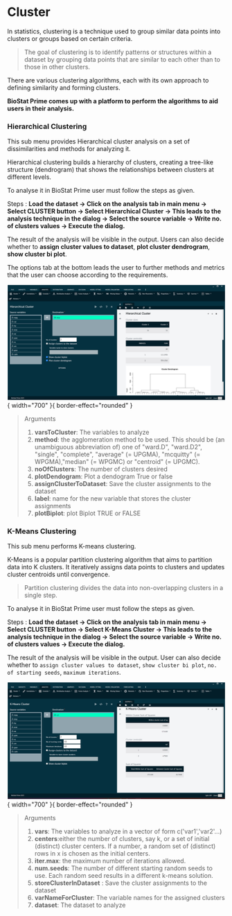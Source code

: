 # Cluster

In statistics, clustering is a technique used to group similar data points into clusters or groups based on certain criteria. 

>The goal of clustering is to identify patterns or structures within a dataset by grouping data points that are similar to each other than to those in other clusters. 

There are various clustering algorithms, each with its own approach to defining similarity and forming clusters. 

__BioStat Prime comes up with a platform to perform the algorithms to aid users in their analysis.__

### Hierarchical Clustering

This sub menu provides Hierarchical cluster analysis on a set of dissimilarities and methods for analyzing it.

Hierarchical clustering builds a hierarchy of clusters, creating a tree-like structure (dendrogram) that shows the relationships between clusters at different levels.

To analyse it in BioStat Prime user must follow the steps as given.

Steps
: __Load the dataset -> Click on the analysis tab in main menu -> Select CLUSTER button -> Select Hierarchical Cluster -> This leads to the analysis technique in the dialog -> Select the source variable -> Write no. of clusters values -> Execute the dialog.__

The result of the analysis will be visible in the output. Users can also decide whether to __assign cluster values to dataset__, __plot cluster dendrogram__, __show cluster bi plot__. 

The options tab at the bottom leads the user to further methods and metrics that the user can choose according to the requirements.

![alt text](screenshots/image96.png){ width="700" }{ border-effect="rounded" }

> Arguments
>1. __varsToCluster__: The variables to analyze
>2. __method__: the agglomeration method to be used. This should be (an unambiguous abbreviation of) one of "ward.D", "ward.D2", "single", "complete", "average" (= UPGMA), "mcquitty" (= WPGMA),"median" (= WPGMC) or "centroid" (= UPGMC).
>3. __noOfClusters__: The number of clusters desired
>4. __plotDendogram__: Plot a dendogram True or false
>5. __assignClusterToDataset__: Save the cluster assignments to the dataset
>6. __label__: name for the new variable that stores the cluster assignments
>7. __plotBiplot__: plot Biplot TRUE or FALSE

### K-Means Clustering

This sub menu performs K-means clustering.

K-Means is a popular partition clustering algorithm that aims to partition data into K clusters. It iteratively assigns data points to clusters and updates cluster centroids until convergence. 

>Partition clustering divides the data into non-overlapping clusters in a single step.

To analyse it in BioStat Prime user must follow the steps as given.

Steps
: __Load the dataset -> Click on the analysis tab in main menu -> Select CLUSTER button -> Select K-Means Cluster -> This leads to the analysis technique in the dialog -> Select the source variable -> Write no. of clusters values -> Execute the dialog.__

The result of the analysis will be visible in the output. User can also decide whether to `assign cluster values to dataset`, `show cluster bi plot`, `no. of starting seeds`, `maximum iterations`.

![alt text](screenshots/image97.png){ width="700" }{ border-effect="rounded" }

>Arguments
>1. __vars__: The variables to analyze in a vector of form c('var1','var2'...)
>2. __centers__:either the number of clusters, say k, or a set of initial (distinct) cluster centers. If a number, a random set of (distinct) rows in x is chosen as the initial centers.
>3. __iter.max__: the maximum number of iterations allowed.
>4. __num.seeds__: The number of different starting random seeds to use. Each random seed results in a different k-means solution.
>5. __storeClusterInDataset__ : Save the cluster assignments to the dataset
>6. __varNameForCluster__: The variable names for the assigned clusters
>7. __dataset__: The dataset to analyze